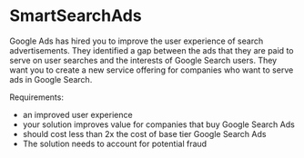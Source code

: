 # SmartSearchAds

Google Ads has hired you to improve the user experience of search advertisements.
They identified a gap between the ads that they are paid to serve on user searches and the interests of Google Search users. They want you to create a new service offering for companies who want to serve ads in Google Search.

Requirements:

- an improved user experience
- your solution improves value for companies that buy Google Search Ads
- should cost less than 2x the cost of base tier Google Search Ads
- The solution needs to account for potential fraud
